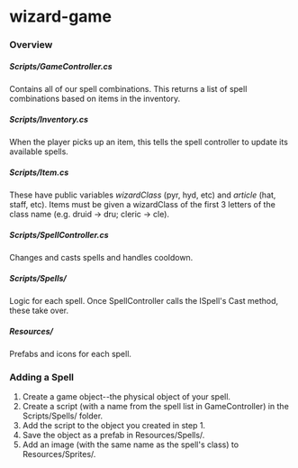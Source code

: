 # wizard-game


### Overview

##### Scripts/GameController.cs
Contains all of our spell combinations. This returns a list of spell combinations based on items in the inventory.
##### Scripts/Inventory.cs
When the player picks up an item, this tells the spell controller to update its available spells.
##### Scripts/Item.cs
These have public variables _wizardClass_ (pyr, hyd, etc) and _article_ (hat, staff, etc). Items must be given a wizardClass of the first 3 letters of the class name (e.g. druid -> dru; cleric -> cle).
##### Scripts/SpellController.cs
Changes and casts spells and handles cooldown.
##### Scripts/Spells/
Logic for each spell. Once SpellController calls the ISpell's Cast method, these take over.
##### Resources/
Prefabs and icons for each spell.


### Adding a Spell

1. Create a game object--the physical object of your spell.
2. Create a script (with a name from the spell list in GameController) in the Scripts/Spells/ folder.
3. Add the script to the object you created in step 1.
4. Save the object as a prefab in Resources/Spells/.
5. Add an image (with the same name as the spell's class) to Resources/Sprites/.
